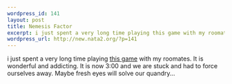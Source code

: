 ```yaml
--- 
wordpress_id: 141
layout: post
title: Nemesis Factor
excerpt: i just spent a very long time playing this game with my roomates. It is wonderful and addicting. It is now 3:00 and we are stuck and had to force ourselves away. Maybe fresh eyes will solve our quandry...
wordpress_url: http://new.nata2.org/?p=141
---
```

i just spent a very long time playing <a href="http://www.amazon.com/exec/obidos/ASIN/B00005BY5B/nata2productions">this game</a> with my roomates. It is wonderful and addicting. It is now 3:00 and we are stuck and had to force ourselves away. Maybe fresh eyes will solve our quandry...
